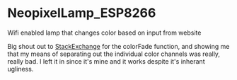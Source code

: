 # NeopixelLamp_ESP8266
Wifi enabled lamp that changes color based on input from website

Big shout out to [StackExchange](https://arduino.stackexchange.com/questions/23174/how-to-get-neopixel-to-fade-colorwipe) for the colorFade function, and showing me that my means of separating out the individual color channels was really, really bad.  I left it in since it's mine and it works despite it's inherant ugliness.
